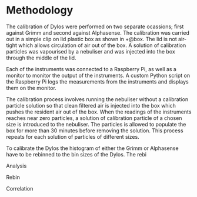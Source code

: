 
# Methodology

The calibration of Dylos were performed on two separate ocassions; first against Grimm and second against Alphasense.
The calibration was carried out in a simple clip on lid plastic box as shown in +@box.
The lid is not air-tight which allows circulation of air out of the box.
A solution of calibration particles was vapourised by a nebuliser and was injected into the box through the middle of the lid.

Each of the instruments was connected to a Raspberry Pi, as well as a monitor to monitor the output of the instruments.
A custom Python script on the Raspberry Pi logs the measurements from the instruments and displays them on the monitor.

The calibration process involves running the nebuliser without a calibration particle solution so that clean filtered air is injected into the box which pushes the resident air out of the box.
When the readings of the instruments reaches near zero particles, a solution of calibration particle of a chosen size is introduced to the nebuliser.
The particles is allowed to populate the box for more than 30 minutes before removing the solution.
This process repeats for each solution of particles of different sizes.

To calibrate the Dylos the histogram of either the Grimm or Alphasense have to be rebinned to the bin sizes of the Dylos.
The rebi

Analysis

Rebin

Correlation

